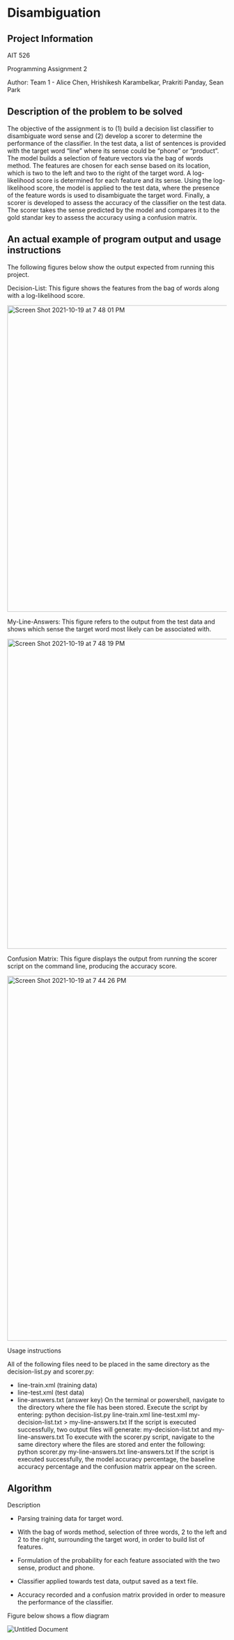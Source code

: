 # Disambiguation
## Project Information

AIT 526

Programming Assignment 2

Author: Team 1 - Alice Chen, Hrishikesh Karambelkar, Prakriti Panday, Sean Park

## Description of the problem to be solved

The objective of the assignment is to (1) build a decision list classifier to disambiguate word sense and (2) develop a scorer to determine the performance of the classifier. In the test data, a list of sentences is provided with the target word “line” where its sense could be “phone” or “product”.  The model builds a selection of feature vectors via the bag of words method. The features are chosen for each sense based on its location, which is two to the left and two to the right of the target word. A log-likelihood score is determined for each feature and its sense. Using the log-likelihood score, the model is applied to the test data, where the presence of the feature words is used to disambiguate the target word. Finally, a scorer is developed to assess the accuracy of the classifier on the test data.  The scorer takes the sense predicted by the model and compares it to the gold standar key to assess the accuracy using a confusion matrix.


## An actual example of program output and usage instructions

The following figures below show the output expected from running this project.  

Decision-List: This figure shows the features from the bag of words along with a log-likelihood score.


<img width="703" alt="Screen Shot 2021-10-19 at 7 48 01 PM" src="https://user-images.githubusercontent.com/90986120/138005645-e789ad61-b065-4097-8478-7c74eca984f4.png">



My-Line-Answers: This figure refers to the output from the test data and shows which sense the target word most likely can be associated with.

<img width="711" alt="Screen Shot 2021-10-19 at 7 48 19 PM" src="https://user-images.githubusercontent.com/90986120/138005660-57c78361-17a8-4188-888e-8214b8f7c658.png">


Confusion Matrix: This figure displays the output from running the scorer script on the command line, producing the accuracy score.

<img width="837" alt="Screen Shot 2021-10-19 at 7 44 26 PM" src="https://user-images.githubusercontent.com/90986120/138005675-6c92b39c-cc9e-4edb-8c9d-c1c5a29126d8.png">


Usage instructions

All of the following files need to be placed in the same directory as the decision-list.py and scorer.py:
  -  line-train.xml (training data)
  -  line-test.xml (test data)
  -  line-answers.txt (answer key) 
On the terminal or powershell, navigate to the directory where the file has been stored. Execute the script by entering: 
    python decision-list.py line-train.xml line-test.xml my-decision-list.txt > my-line-answers.txt
If the script is executed successfully, two output files will generate: my-decision-list.txt and my-line-answers.txt 
To execute with the scorer.py script, navigate to the same directory where the files are stored and enter the following: 
    python scorer.py my-line-answers.txt line-answers.txt
If the script is executed successfully, the model accuracy percentage, the baseline accuracy percentage and the confusion matrix appear on the screen.  

## Algorithm

Description

* Parsing training data for target word.

* With the bag of words method, selection of three words, 2 to the left and 2 to the right, surrounding the target word, in order to build list of features.

* Formulation of the probability for each feature associated with the two sense, product and phone. 

* Classifier applied towards test data, output saved as a text file. 

* Accuracy recorded and a confusion matrix provided in order to measure the performance of the classifier. 

Figure below shows a flow diagram




![Untitled Document](https://user-images.githubusercontent.com/90986120/138015263-3ab6dda6-c4e2-4616-be30-2453544b013e.png)

